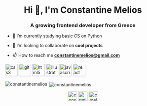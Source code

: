 <h1 align="center">Hi 👋, I'm Constantine Melios</h1>
<h3 align="center">A growing frontend developer from Greece</h3>

- 🌱 I’m currently studying basic CS on Python

- 👯 I’m looking to collaborate on **cool projects**

- 📫 How to reach me **constantinemelios@gmail.com**

<p align="left"><img src="https://devicons.github.io/devicon/devicon.git/icons/css3/css3-original-wordmark.svg" alt="css3" width="40" height="40"/> <img src="https://www.vectorlogo.zone/logos/git-scm/git-scm-icon.svg" alt="git" width="40" height="40"/> <img src="https://devicons.github.io/devicon/devicon.git/icons/html5/html5-original-wordmark.svg" alt="html5" width="40" height="40"/> <img src="https://www.vectorlogo.zone/logos/adobe_illustrator/adobe_illustrator-icon.svg" alt="illustrator" width="40" height="40"/> <img src="https://devicons.github.io/devicon/devicon.git/icons/javascript/javascript-original.svg" alt="javascript" width="40" height="40"/> <img src="https://devicons.github.io/devicon/devicon.git/icons/react/react-original-wordmark.svg" alt="react" width="40" height="40"/></p>

<p><img align="left" src="https://github-readme-stats.vercel.app/api/top-langs/?username=constantinemelios&layout=compact" alt="constantinemelios" /></p>

<p>&nbsp;<img align="center" src="https://github-readme-stats.vercel.app/api?username=constantinemelios&show_icons=true" alt="constantinemelios" /></p>

<p align="center">
<a href="https://codepen.io/ConstantineMelios" target="blank"><img align="center" src="https://cdn.jsdelivr.net/npm/simple-icons@3.0.1/icons/codepen.svg" alt="consantinemelios" height="30" width="30" /></a>
<a href="https://twitter.com/melios_cos" target="blank"><img align="center" src="https://cdn.jsdelivr.net/npm/simple-icons@3.0.1/icons/twitter.svg" alt="melios_cos" height="30" width="30" /></a>
<a href="https://linkedin.com/in/cmelios" target="blank"><img align="center" src="https://cdn.jsdelivr.net/npm/simple-icons@3.0.1/icons/linkedin.svg" alt="cmelios" height="30" width="30" /></a>
</p>
